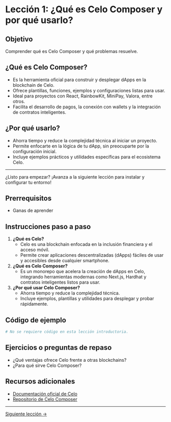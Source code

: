 # Lección 1: ¿Qué es Celo Composer y por qué usarlo?

## Objetivo
Comprender qué es Celo Composer y qué problemas resuelve.

## ¿Qué es Celo Composer?
- Es la herramienta oficial para construir y desplegar dApps en la blockchain de Celo.
- Ofrece plantillas, funciones, ejemplos y configuraciones listas para usar.
- Ideal para proyectos con React, RainbowKit, MiniPay, Valora, entre otros.
- Facilita el desarrollo de pagos, la conexión con wallets y la integración de contratos inteligentes.

## ¿Por qué usarlo?
- Ahorra tiempo y reduce la complejidad técnica al iniciar un proyecto.
- Permite enfocarte en la lógica de tu dApp, sin preocuparte por la configuración inicial.
- Incluye ejemplos prácticos y utilidades específicas para el ecosistema Celo.

---

¿Listo para empezar? ¡Avanza a la siguiente lección para instalar y configurar tu entorno!

## Prerrequisitos
- Ganas de aprender

## Instrucciones paso a paso
1. **¿Qué es Celo?**
   - Celo es una blockchain enfocada en la inclusión financiera y el acceso móvil.
   - Permite crear aplicaciones descentralizadas (dApps) fáciles de usar y accesibles desde cualquier smartphone.
2. **¿Qué es Celo Composer?**
   - Es un monorepo que acelera la creación de dApps en Celo, integrando herramientas modernas como Next.js, Hardhat y contratos inteligentes listos para usar.
3. **¿Por qué usar Celo Composer?**
   - Ahorra tiempo y reduce la complejidad técnica.
   - Incluye ejemplos, plantillas y utilidades para desplegar y probar rápidamente.

## Código de ejemplo
```bash
# No se requiere código en esta lección introductoria.
```

## Ejercicios o preguntas de repaso
- ¿Qué ventajas ofrece Celo frente a otras blockchains?
- ¿Para qué sirve Celo Composer?

## Recursos adicionales
- [Documentación oficial de Celo](https://docs.celo.org/)
- [Repositorio de Celo Composer](https://github.com/celo-org/celo-composer)

---
[Siguiente lección →](lessons/02-instalacion.md) 
